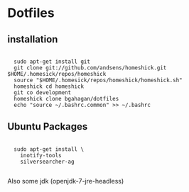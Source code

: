 Dotfiles
========

installation
------------
<code>
  sudo apt-get install git
  git clone git://github.com/andsens/homeshick.git $HOME/.homesick/repos/homeshick
  source "$HOME/.homesick/repos/homeshick/homeshick.sh"
  homeshick cd homeshick
  git co development
  homeshick clone bgahagan/dotfiles
  echo "source ~/.bashrc.common" >> ~/.bashrc
</code>

Ubuntu Packages
---------------

<code>
  sudo apt-get install \
    inotify-tools
    silversearcher-ag

</code>

Also some jdk (openjdk-7-jre-headless)
